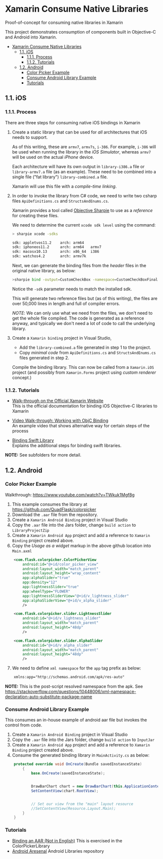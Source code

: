# Xamarin Consume Native Libraries
Proof-of-concept for consuming native libraries in Xamarin 

This project demonstrates consumption of components built in Objective-C and Android into Xamarin.

<!-- TOC -->

- [Xamarin Consume Native Libraries](#xamarin-consume-native-libraries)
    - [1.1. iOS](#11-ios)
        - [1.1.1. Process](#111-process)
        - [1.1.2. Tutorials](#112-tutorials)
    - [1.2. Android](#12-android)
        - [Color Picker Example](#color-picker-example)
        - [Consume Android Library Example](#consume-android-library-example)
        - [Tutorials](#tutorials)

<!-- /TOC -->


## 1.1. iOS

### 1.1.1. Process 

There are three steps for consuming native iOS bindings in Xamarin

 1. Create a static library that can be used for *all* architectures that iOS needs to support.  
	
	 As of this writing, these are `armv7`, `armv7s`, `i-386`. For example, `i-386` will be used when running the library in the *iOS Simulator*, whereas `armv7` will be used on the actual *iPhone* device.

	Each architecture will have its own output in `library-i386.a` file or `library-armv7.a` file (as an example). These need to be combined into a single file ("fat library") `library-combined.a` file. 
	
	Xamarin will use this file with a *compile-time linking*.

2. In order to invoke the library from C# code, we need to write two csharp files `ApiDefinitions.cs` and `StructsAndEnums.cs`. 

	Xamarin provides a tool called [Objective Sharpie](https://developer.xamarin.com/guides/cross-platform/macios/binding/objective-sharpie/) to use as a *reference* for creating these files. 

	We need to determine the current `xcode sdk level` using the command:

	```bash
	> sharpie xcode -sdks
	
	sdk: appletvos11.2    arch: arm64   
	sdk: iphoneos11.2     arch: arm64   armv7   
	sdk: macosx10.13      arch: x86_64  i386    
	sdk: watchos4.2       arch: armv7k  

	```
	Next, we can generate the binding files from the *header* files in the original native library, as below:

	```bash
	>sharpie bind -output=CustomCheckBox -namespace=CustomCheckBoxFinal /PATH/TO/HEADER/FILES/*.h -sdk=iphoneos11.2
	```
	Notice the `-sdk` parameter needs to match the installed sdk.

	This will generate two reference files but (as of this writing), the files are over 50,000 lines in length and full of compiler errors.
	
	*NOTE*: We can only use what we need from the files, we don't need to get the whole file compiled. The code is generated as a reference anyway, and typically we don't need a lot of code to call the underlying library.

3. Create a `Xamarin binding` project in Visual Studio, 
	
	- Add the `library-combined.a` file generated in step 1 to the project.  
	- Copy *minimal code* from `ApiDefinitions.cs` and `StructsAndEnums.cs` files generated in step 2.
	
	Compile the binding library. This can now be called from a `Xamarin.iOS` project (and possibly from `Xamarin.Forms` project using *custom renderer* concept.)


### 1.1.2. Tutorials
- [Walk-through on the Official Xamarin Website](https://developer.xamarin.com/guides/ios/advanced_topics/binding_objective-c/walkthrough/)  
	This is the official documentation for binding iOS Objective-C libraries to Xamarin
	

- [Video Walk-through: Working with ObjC Binding](https://www.youtube.com/watch?v=Pd2KsrqtHf8)  
	An example video that shows alternative way for certain steps of the process

- [Binding Swift Library](https://medium.com/@Flash3001/binding-swift-libraries-xamarin-ios-ff32adbc7c76)   
	Explains the additional steps for binding swift libraries.


**NOTE:** See subfolders for more detail.

## 1.2. Android

### Color Picker Example

Walkthrough: https://www.youtube.com/watch?v=TWkuk1Mgf8g


1. This example consumes the library at https://github.com/QuadFlask/colorpicker 
2. Download the `.aar` file from the repository.
3. Create a `Xamarin Android Binding` project in Visual Studio
4. Copy the `.aar` file into the Jars folder, change `build action` to  `LibraryProjectZip`
5. Create a `Xamarin Android App` project and add a reference to `Xamarin Binding` project created above.
6. Copy the *Usage as a widget* markup in the above github location into `Main.axml`

```xml
	<com.flask.colorpicker.ColorPickerView
		android:id="@+id/color_picker_view"
		android:layout_width="match_parent"
		android:layout_height="wrap_content"
		app:alphaSlider="true"
		app:density="12"
		app:lightnessSlider="true"
		app:wheelType="FLOWER"
		app:lightnessSliderView="@+id/v_lightness_slider"
	    app:alphaSliderView="@+id/v_alpha_slider"
		/>

	<com.flask.colorpicker.slider.LightnessSlider
		android:id="@+id/v_lightness_slider"
		android:layout_width="match_parent"
		android:layout_height="48dp"
		/>

	<com.flask.colorpicker.slider.AlphaSlider
		android:id="@+id/v_alpha_slider"
		android:layout_width="match_parent"
		android:layout_height="48dp"
		/>
```

7. We need to define `xml namespace` for the `app` tag prefix as below:

```xml
	xmlns:app="http://schemas.android.com/apk/res-auto"
```

**NOTE:** This is the post-script resolved namespace from the apk.
See https://stackoverflow.com/questions/10448006/xml-namespace-declaration-auto-substitute-package-name


### Consume Android Library Example

This consumes an in-house example of android aar file but invokes the control from code.

1. Create a `Xamarin Android Binding` project in Visual Studio
2. Copy the `.aar` file into the Jars folder, change `build action` to  `InputJar`
3. Create a `Xamarin Android App` project and add a reference to `Xamarin Binding` project created above.
4. Consume the generated binding library in `MainActivity.cs` as below:

```csharp
	protected override void OnCreate(Bundle savedInstanceState)
        {
            base.OnCreate(savedInstanceState);


            DrawBarChart chart = new DrawBarChart(this.ApplicationContext);
            SetContentView(chart.RootView);


            // Set our view from the "main" layout resource
            //SetContentView(Resource.Layout.Main);
        }
    }
```

### Tutorials

- [Binding an AAR (Not in English)](https://www.youtube.com/watch?v=TWkuk1Mgf8g)
	This is exercised in the ColorPickerLibrary
- [Android Aresenal](https://android-arsenal.com/)
	Android Libraries repository